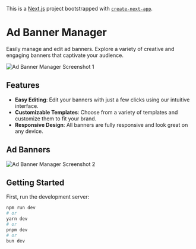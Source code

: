 This is a [Next.js](https://nextjs.org/) project bootstrapped with [`create-next-app`](https://github.com/vercel/next.js/tree/canary/packages/create-next-app).

# Ad Banner Manager

Easily manage and edit ad banners. Explore a variety of creative and engaging banners that captivate your audience.

![Ad Banner Manager Screenshot 1](public/images/Screenshot-08-03-2024-20.40.48.png)

## Features

- **Easy Editing**: Edit your banners with just a few clicks using our intuitive interface.
- **Customizable Templates**: Choose from a variety of templates and customize them to fit your brand.
- **Responsive Design**: All banners are fully responsive and look great on any device.

## Ad Banners

![Ad Banner Manager Screenshot 2](public/images/Screenshot-08-03-2024-20.40.48.png)



## Getting Started

First, run the development server:

```bash
npm run dev
# or
yarn dev
# or
pnpm dev
# or
bun dev
```

